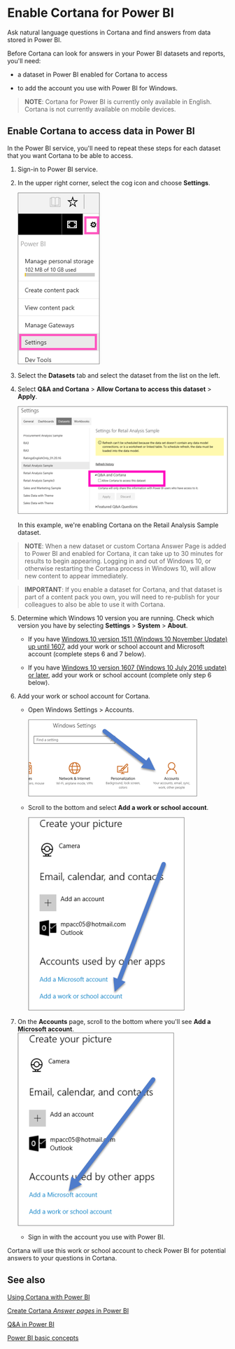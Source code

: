 ﻿<properties
   pageTitle="Enable Cortana for Power BI"
   description="Use Cortana with Power BI to get answers from your data. Activate Cortana for each Power BI dataset and then enable Cortana to access your datasets from mobile devices."
   services="powerbi"
   documentationCenter=""
   authors="mihart"  
   manager="mblythe"
   backup=""
   editor=""
   tags=""
   qualityFocus="no"
   qualityDate=""/>

<tags
   ms.service="powerbi"
   ms.devlang="NA"
   ms.topic="article"
   ms.tgt_pltfrm="NA"
   ms.workload="powerbi"
   ms.date="09/20/2016"
   ms.author="mihart"/>


# Enable Cortana for Power BI

Ask natural language questions in Cortana and find answers from data stored in Power BI.

Before Cortana can look for answers in your Power BI datasets and reports, you'll need:

-  a dataset in Power BI enabled for Cortana to access

-  to add the account you use with Power BI for Windows.

  >**NOTE**: Cortana for Power BI is currently only available in English. Cortana is not currently available on mobile devices.

## Enable Cortana to access data in Power BI
In the Power BI service, you'll need to repeat these steps for each dataset that you want Cortana to be able to access.

1.  Sign-in to Power BI service.

2. In the upper right corner, select the cog icon and choose **Settings**.

    ![](media/powerbi-service-cortana-enable/PBI_cortana_settings.png)

3. Select the **Datasets** tab and select the dataset from the list on the left.

4.  Select **Q&A and Cortana** > **Allow Cortana to access this dataset** > **Apply**.

    ![](media/powerbi-service-cortana-enable/PBI_cortana-enable-new.png)

    In this example, we're enabling Cortana on the Retail Analysis Sample dataset.

  >**NOTE**: When a new dataset or custom Cortana Answer Page is added to Power BI and enabled for Cortana, it can take up to 30 minutes for results to begin appearing.  Logging in and out of Windows 10, or otherwise restarting the Cortana process in Windows 10, will allow new content to appear immediately.

  >**IMPORTANT**: If you enable a dataset for Cortana, and that dataset is part of a content pack you own, you will need to re-publish for your colleagues to also be able to use it with Cortana.

5. Determine which Windows 10 version you are running. Check which version you have by selecting **Settings** > **System** > **About**.

   -  If you have [Windows 10 version 1511 (Windows 10 November Update) up until 1607](http://blogs.windows.com/windowsexperience/2015/11/12/first-major-update-for-windows-10-available-today/), add your work or school account and Microsoft account (complete steps 6 and 7 below).

   -  If you have [Windows 10 version 1607 (Windows 10 July 2016 update) or later](https://support.microsoft.com/en-us/kb/3176929), add your work or school account (complete only step 6 below).

6. Add your work or school account for Cortana.
   -  Open Windows Settings > Accounts.

       ![](media/powerbi-service-cortana-enable/power-bi-windows-accounts.png)

   -  Scroll to the bottom and select **Add a work or school account**.

      ![](media/powerbi-service-cortana-enable/power-bi-add-work-account.png)

7. On the **Accounts** page, scroll to the bottom where you'll see **Add a Microsoft account**.
      ![](media/powerbi-service-cortana-enable/power-bi-add-microsoft-account.png)

   -  Sign in with the account you use with Power BI.

Cortana will use this work or school account to check Power BI for potential answers to your questions in Cortana.

## See also
[Using Cortana with Power BI](powerbi-service-cortana-intro.md)

[Create Cortana *Answer pages* in Power BI](powerbi-service-cortana-desktop-entity-cards.md)

[Q&A in Power BI](powerbi-service-q-and-a.md)

[Power BI basic concepts](powerbi-service-basic-concepts.md)
